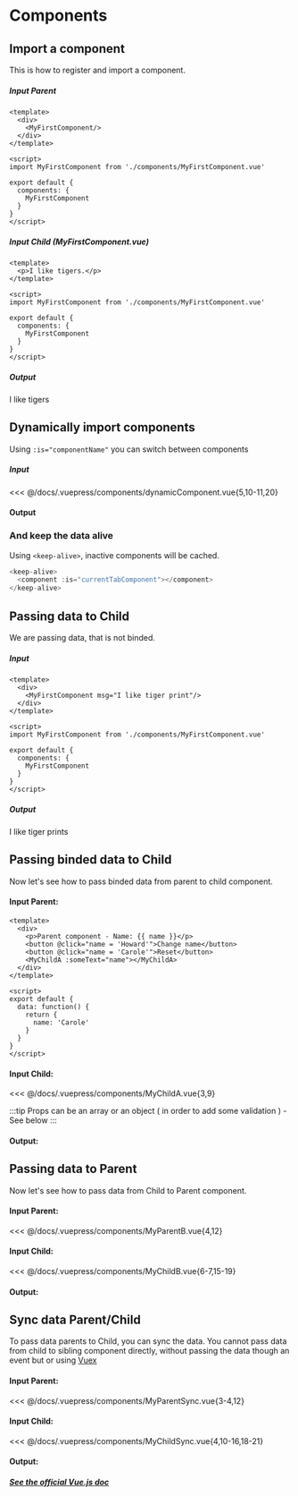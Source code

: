 # Components

## Import a component

This is how to register and import a component.

##### Input Parent

```Vue {3,8,11-13}
<template>
  <div>
    <MyFirstComponent/>
  </div>
</template>

<script>
import MyFirstComponent from './components/MyFirstComponent.vue'

export default {
  components: {
    MyFirstComponent
  }
}
</script>
```

##### Input Child (MyFirstComponent.vue)

```Vue
<template>
  <p>I like tigers.</p>
</template>

<script>
import MyFirstComponent from './components/MyFirstComponent.vue'

export default {
  components: {
    MyFirstComponent
  }
}
</script>
```

##### Output

I like tigers

## Dynamically import components

Using `:is="componentName"` you can switch between components

##### Input

<<< @/docs/.vuepress/components/dynamicComponent.vue{5,10-11,20}

#### Output

<dynamicComponentRender />

### And keep the data alive

Using `<keep-alive>`, inactive components will be cached.

``` js {1,3}
<keep-alive>
  <component :is="currentTabComponent"></component>
</keep-alive>
````

## Passing data to Child

We are passing data, that is not binded.

##### Input

```Vue {3,8,11-13}
<template>
  <div>
    <MyFirstComponent msg="I like tiger print"/>
  </div>
</template>

<script>
import MyFirstComponent from './components/MyFirstComponent.vue'

export default {
  components: {
    MyFirstComponent
  }
}
</script>
```

##### Output

<p>I like tiger prints</p>


## Passing binded data to Child

Now let's see how to pass binded data from parent to child component.

#### Input Parent:

```vue{6,14}
<template>
  <div>
    <p>Parent component - Name: {{ name }}</p>
    <button @click="name = 'Howard'">Change name</button>
    <button @click="name = 'Carole'">Reset</button>
    <MyChildA :someText="name"></MyChildA>
  </div>
</template>

<script>
export default {
  data: function() {
    return {
      name: 'Carole'
    }
  }
}
</script>
```

#### Input Child:

<<< @/docs/.vuepress/components/MyChildA.vue{3,9}

:::tip
Props can be an array or an object ( in order to add some validation ) - See below
:::

#### Output:

<MyParentA />

## Passing data to Parent

Now let's see how to pass data from Child to Parent component.

#### Input Parent:

<<< @/docs/.vuepress/components/MyParentB.vue{4,12}

#### Input Child:

<<< @/docs/.vuepress/components/MyChildB.vue{6-7,15-19}

#### Output:

<MyParentB />

## Sync data Parent/Child

To pass data parents to Child, you can sync the data.
You cannot pass data from child to sibling component directly, without passing the data though an event but or using [Vuex](/vuejs-vuex)

#### Input Parent:

<<< @/docs/.vuepress/components/MyParentSync.vue{3-4,12}

#### Input Child:

<<< @/docs/.vuepress/components/MyChildSync.vue{4,10-16,18-21}

#### Output:

<MyParentSync />

##### [See the official Vue.js doc](https://vuejs.org/v2/guide/components.html)
